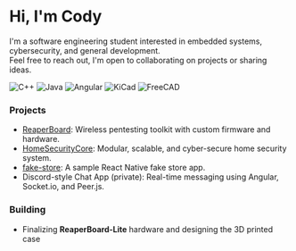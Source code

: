 # Hi, I'm Cody

I'm a software engineering student interested in embedded systems, cybersecurity, and general development.  
Feel free to reach out, I'm open to collaborating on projects or sharing ideas.

![C++](https://img.shields.io/badge/C++-00599C?style=flat&logo=c%2B%2B&logoColor=white)
![Java](https://img.shields.io/badge/Java-ED8B00?style=flat&logo=openjdk&logoColor=white)
![Angular](https://img.shields.io/badge/Angular-DD0031?style=flat&logo=angular&logoColor=white)
![KiCad](https://img.shields.io/badge/KiCad-314CB0?style=flat&logo=kicad&logoColor=white)
![FreeCAD](https://img.shields.io/badge/FreeCAD-005CAD?style=flat&logo=freecad&logoColor=white)

### Projects

- [ReaperBoard](https://github.com/codyaj/ReaperBoard): Wireless pentesting toolkit with custom firmware and hardware.
- [HomeSecurityCore](https://github.com/codyaj/HomeSecurityCore): Modular, scalable, and cyber-secure home security system.
- [fake-store](https://github.com/codyaj/fake-store): A sample React Native fake store app.
- Discord-style Chat App (private): Real-time messaging using Angular, Socket.io, and Peer.js.

### Building

- Finalizing **ReaperBoard-Lite** hardware and designing the 3D printed case
